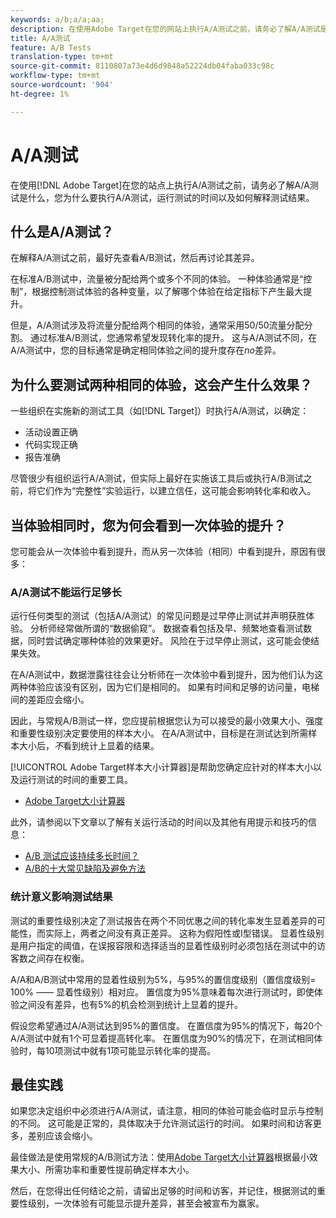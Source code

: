 ```yaml
---
keywords: a/b;a/a;aa;
description: 在使用Adobe Target在您的网站上执行A/A测试之前，请务必了解A/A测试是什么、您为什么要执行A/A测试、运行测试的时间以及如何解释测试结果。
title: A/A测试
feature: A/B Tests
translation-type: tm+mt
source-git-commit: 8110807a73e4d6d9848a52224db04faba033c98c
workflow-type: tm+mt
source-wordcount: '904'
ht-degree: 1%

---
```



# A/A测试

在使用[!DNL Adobe Target]在您的站点上执行A/A测试之前，请务必了解A/A测试是什么，您为什么要执行A/A测试，运行测试的时间以及如何解释测试结果。

## 什么是A/A测试？

在解释A/A测试之前，最好先查看A/B测试，然后再讨论其差异。

在标准A/B测试中，流量被分配给两个或多个不同的体验。 一种体验通常是“控制”，根据控制测试体验的各种变量，以了解哪个体验在给定指标下产生最大提升。

但是，A/A测试涉及将流量分配给两个相同的体验，通常采用50/50流量分配分割。 通过标准A/B测试，您通常希望发现转化率的提升。 这与A/A测试不同，在A/A测试中，您的目标通常是确定相同体验之间的提升度存在&#x200B;*no*&#x200B;差异。

## 为什么要测试两种相同的体验，这会产生什么效果？

一些组织在实施新的测试工具（如[!DNL Target]）时执行A/A测试，以确定：

* 活动设置正确
* 代码实现正确
* 报告准确

尽管很少有组织运行A/A测试，但实际上最好在实施该工具后或执行A/B测试之前，将它们作为“完整性”实验运行，以建立信任，这可能会影响转化率和收入。

## 当体验相同时，您为何会看到一次体验的提升？

您可能会从一次体验中看到提升，而从另一次体验（相同）中看到提升，原因有很多：

### A/A测试不能运行足够长

运行任何类型的测试（包括A/A测试）的常见问题是过早停止测试并声明获胜体验。 分析师经常做所谓的“数据偷窥”。 数据查看包括及早、频繁地查看测试数据，同时尝试确定哪种体验的效果更好。 风险在于过早停止测试，这可能会使结果失效。

在A/A测试中，数据泄露往往会让分析师在一次体验中看到提升，因为他们认为这两种体验应该没有区别，因为它们是相同的。 如果有时间和足够的访问量，电梯间的差距应会缩小。

因此，与常规A/B测试一样，您应提前根据您认为可以接受的最小效果大小、强度和重要性级别决定要使用的样本大小。 在A/A测试中，目标是在测试达到所需样本大小后，*不*&#x200B;看到统计上显着的结果。

[!UICONTROL Adobe Target样本大小计算器]是帮助您确定应针对的样本大小以及运行测试的时间的重要工具。

* [Adobe Target大小计算器](/help/c-activities/t-test-ab/sample-size-determination.md#section_6B8725BD704C4AFE939EF2A6B6E834E6)

此外，请参阅以下文章以了解有关运行活动的时间以及其他有用提示和技巧的信息：

* [A/B 测试应该持续多长时间？](/help/c-activities/t-test-ab/sample-size-determination.md)
* [A/B的十大常见缺陷及避免方法](/help/c-activities/t-test-ab/common-ab-testing-pitfalls.md)

### 统计意义影响测试结果

测试的重要性级别决定了测试报告在两个不同优惠之间的转化率发生显着差异的可能性，而实际上，两者之间没有真正差异。 这称为假阳性或I型错误。 显着性级别是用户指定的阈值，在误报容限和选择适当的显着性级别时必须包括在测试中的访客数之间存在权衡。

A/A和A/B测试中常用的显着性级别为5%，与95%的置信度级别（置信度级别= 100% —— 显着性级别）相对应。 置信度为95%意味着每次进行测试时，即使体验之间没有差异，也有5%的机会检测到统计上显着的提升。

假设您希望通过A/A测试达到95%的置信度。 在置信度为95%的情况下，每20个A/A测试中就有1个可显着提高转化率。 在置信度为90%的情况下，在测试相同体验时，每10项测试中就有1项可能显示转化率的提高。

## 最佳实践

如果您决定组织中必须进行A/A测试，请注意，相同的体验可能会临时显示与控制的不同。 这可能是正常的，具体取决于允许测试运行的时间。 如果时间和访客更多，差别应该会缩小。

最佳做法是使用常规的A/B测试方法：使用[Adobe Target大小计算器](/help/c-activities/t-test-ab/sample-size-determination.md#section_6B8725BD704C4AFE939EF2A6B6E834E6)根据最小效果大小、所需功率和重要性提前确定样本大小。

然后，在您得出任何结论之前，请留出足够的时间和访客，并记住，根据测试的重要性级别，一次体验有可能显示提升差异，甚至会被宣布为赢家。
